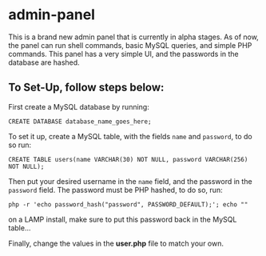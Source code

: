 # admin-panel
This is a brand new admin panel that is currently in alpha stages. As of now, the panel can run shell commands, basic MySQL queries, and simple PHP commands. This panel has a very simple UI, and the passwords in the database are hashed.

## To Set-Up, follow steps below:

First create a MySQL database by running:

```MySQL
CREATE DATABASE database_name_goes_here;
```

To set it up, create a MySQL table, with the fields `name` and `password`, to do so run:

```MySQL
CREATE TABLE users(name VARCHAR(30) NOT NULL, password VARCHAR(256) NOT NULL);
```
Then put your desired username in the `name` field, and the password in the `password` field.
The password must be PHP hashed, to do so, run:

```shell
php -r 'echo password_hash("password", PASSWORD_DEFAULT);'; echo ""
```
on a LAMP install, make sure to put this password back in the MySQL table...

Finally, change the values in the <b>user.php</b> file to match your own.
